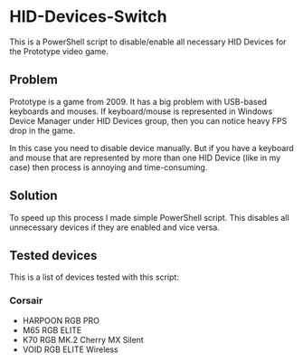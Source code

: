 # HID-Devices-Switch
This is a PowerShell script to disable/enable all necessary HID Devices for the Prototype video game.

## Problem
Prototype is a game from 2009. It has a big problem with USB-based keyboards and mouses. If keyboard/mouse is represented in Windows Device Manager under HID Devices group, then you can notice heavy FPS drop in the game.

In this case you need to disable device manually. But if you have a keyboard and mouse that are represented by more than one HID Device (like in my case) then process is annoying and time-consuming.

## Solution
To speed up this process I made simple PowerShell script. This disables all unnecessary devices if they are enabled and vice versa.

## Tested devices
This is a list of devices tested with this script:

### Corsair
* HARPOON RGB PRO
* M65 RGB ELITE
* K70 RGB MK.2 Cherry MX Silent
* VOID RGB ELITE Wireless 
